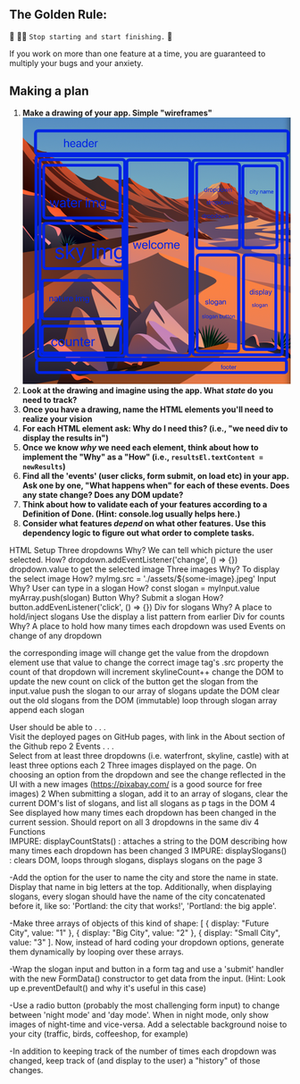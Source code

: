 ## The Golden Rule: 

🦸 🦸‍♂️ `Stop starting and start finishing.` 🏁

If you work on more than one feature at a time, you are guaranteed to multiply your bugs and your anxiety.

## Making a plan

1) **Make a drawing of your app. Simple "wireframes"** 
![wirefram for city builder](/assets/wireframe.png)
1) **Look at the drawing and imagine using the app. What _state_ do you need to track?** 
1) **Once you have a drawing, name the HTML elements you'll need to realize your vision**
1) **For each HTML element ask: Why do I need this? (i.e., "we need div to display the results in")** 
1) **Once we know _why_ we need each element, think about how to implement the "Why" as a "How" (i.e., `resultsEl.textContent = newResults`)**
1) **Find all the 'events' (user clicks, form submit, on load etc) in your app. Ask one by one, "What happens when" for each of these events. Does any state change? Does any DOM update?**
1) **Think about how to validate each of your features according to a Definition of Done. (Hint: console.log usually helps here.)**
1) **Consider what features _depend_ on what other features. Use this dependency logic to figure out what order to complete tasks.**

HTML Setup
Three dropdowns
Why? We can tell which picture the user selected.
How?
dropdown.addEventListener('change', () => {})
dropdown.value to get the selected image
Three images
Why? To display the select image
How? myImg.src = './assets/${some-image}.jpeg'
Input
Why? User can type in a slogan
How?
const slogan = myInput.value
myArray.push(slogan)
Button
Why? Submit a slogan
How? button.addEvenListener('click', () => {})
Div for slogans
Why? A place to hold/inject slogans
Use the display a list pattern from earlier
Div for counts
Why? A place to hold how many times each dropdown was used
Events
on change of any dropdown

the corresponding image will change
get the value from the dropdown element
use that value to change the correct image tag's .src property
the count of that dropdown will increment
skylineCount++
change the DOM to update the new count on click of the button
get the slogan from the input.value
push the slogan to our array of slogans
update the DOM
clear out the old slogans from the DOM (immutable)
loop through slogan array
append each slogan

User should be able to . . .	
Visit the deployed pages on GitHub pages, with link in the About section of the Github repo	2
Events . . .	
Select from at least three dropdowns (i.e. waterfront, skyline, castle) with at least three options each	2
Three images displayed on the page. On choosing an option from the dropdown and see the change reflected in the UI with a new images (https://pixabay.com/ is a good source for free images)	2
When submitting a slogan, add it to an array of slogans, clear the current DOM's list of slogans, and list all slogans as p tags in the DOM	4
See displayed how many times each dropdown has been changed in the current session. Should report on all 3 dropdowns in the same div	4
Functions	
IMPURE: displayCountStats() : attaches a string to the DOM describing how many times each dropdown has been changed	3
IMPURE: displaySlogans() : clears DOM, loops through slogans, displays slogans on the page	3

-Add the option for the user to name the city and store the name in state. Display that name in big letters at the top. Additionally, when displaying slogans, every slogan should have the name of the city concatenated before it, like so: 'Portland: the city that works!', 'Portland: the big apple'.

-Make three arrays of objects of this kind of shape: [ { display: "Future City", value: "1" }, { display: "Big City", value: "2" }, { display: "Small City", value: "3" ]. Now, instead of hard coding your dropdown options, generate them dynamically by looping over these arrays.

-Wrap the slogan input and button in a form tag and use a 'submit' handler with the new FormData() constructor to get data from the input. (Hint: Look up e.preventDefault() and why it's useful in this case)

-Use a radio button (probably the most challenging form input) to change between 'night mode' and 'day mode'. When in night mode, only show images of night-time and vice-versa.
Add a selectable background noise to your city (traffic, birds, coffeeshop, for example)

-In addition to keeping track of the number of times each dropdown was changed, keep track of (and display to the user) a "history" of those changes.